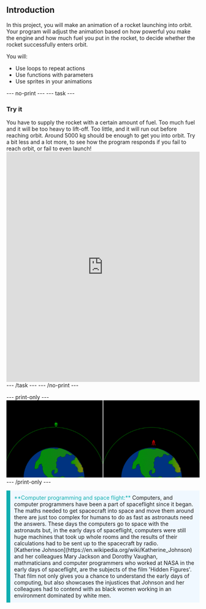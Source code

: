 ## Introduction

In this project, you will make an animation of a rocket launching into orbit. Your program will adjust the animation based on how powerful you make the engine and how much fuel you put in the rocket, to decide whether the rocket successfully enters orbit.

You will:
+ Use loops to repeat actions
+ Use functions with parameters
+ Use sprites in your animations

--- no-print ---
--- task ---
### Try it
<div style="display: flex; flex-wrap: wrap">
<div style="flex-basis: 175px; flex-grow: 1">  
You have to supply the rocket with a certain amount of fuel. Too much fuel and it will be too heavy to lift-off. Too little, and it will run out before reaching orbit. Around 5000 kg should be enough to get you into orbit. Try a bit less and a lot more, to see how the program responds if you fail to reach orbit, or fail to even launch!
</div>
<iframe src="https://trinket.io/embed/python/ced6bff454?outputOnly=true&runOption=run&start=result" width="100%" height="600" frameborder="0" marginwidth="0" marginheight="0" allowfullscreen></iframe>
</div>
--- /task ---
--- /no-print ---

--- print-only ---
![Completed project](images/showcase.png)
--- /print-only ---

<p style="border-left: solid; border-width:10px; border-color: #0faeb0; background-color: aliceblue; padding: 10px;">
<span style="color: #0faeb0">**Computer programming and space flight:**</span> Computers, and computer programmers have been a part of spaceflight since it began. The maths needed to get spacecraft into space and move them around there are just too complex for humans to do as fast as astronauts need the answers. These days the computers go to space with the astronauts but, in the early days of spaceflight, computers were still huge machines that took up whole rooms and the results of their calculations had to be sent up to the spacecraft by radio. 
<br>
[Katherine Johnson](https://en.wikipedia.org/wiki/Katherine_Johnson) and her colleagues Mary Jackson and Dorothy Vaughan, mathmaticians and computer programmers who worked at NASA in the early days of spaceflight, are the subjects of the film 'Hidden Figures'. That film not only gives you a chance to understand the early days of computing, but also showcases the injustices that Johnson and her colleagues had to contend with as black women working in an environment dominated by white men.
</p>

